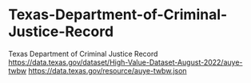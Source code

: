 # Texas-Department-of-Criminal-Justice-Record
Texas Department of Criminal Justice Record
https://data.texas.gov/dataset/High-Value-Dataset-August-2022/auye-twbw
https://data.texas.gov/resource/auye-twbw.json
